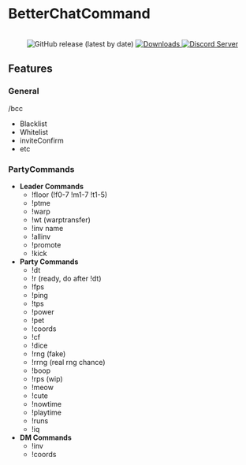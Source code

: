 # BetterChatCommand
<p align="center">
    </br>
    <img src="https://img.shields.io/github/v/release/TadanoMoyasi/BetterChatCommand?style=for-the-badge" alt="GitHub release (latest by date)">
    <a href="https://github.com/TadanoMoyasi/BetterChatCommand/releases/latest">
        <img src="https://img.shields.io/github/downloads/TadanoMoyasi/BetterChatCommand/total?style=for-the-badge&label=download&color=25ae90" alt="Downloads">
    </a>
    <a href="https://discord.gg/TZB4X9h8wq">
        <img src="https://img.shields.io/discord/1211051268814934066?style=for-the-badge&logo=discord&logoColor=white&label=Discord&color=7289d7" alt="Discord Server">
    </a>
</p>

## Features

### General
/bcc
  - Blacklist
  - Whitelist
  - inviteConfirm
  - etc

### PartyCommands

- **Leader Commands**
  - !floor (!f0-7 !m1-7 !t1-5)
  - !ptme
  - !warp
  - !wt (warptransfer)
  - !inv name
  - !allinv
  - !promote
  - !kick
- **Party Commands**
  - !dt
  - !r (ready, do after !dt)
  - !fps
  - !ping
  - !tps
  - !power
  - !pet
  - !coords
  - !cf
  - !dice
  - !rng  (fake)
  - !rrng (real rng chance)
  - !boop
  - !rps (wip)
  - !meow
  - !cute
  - !nowtime
  - !playtime
  - !runs
  - !iq
- **DM Commands**
  - !inv
  - !coords